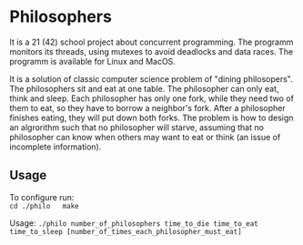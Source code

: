 # Philosophers

It is a 21 (42) school project about concurrent programming.
The programm monitors its threads, using mutexes to avoid deadlocks and data races.
The programm is available for Linux and MacOS.

It is a solution of classic computer science problem of "dining philosopers".
The philosophers sit and eat at one table. The philosopher can only eat, think and sleep. Each philosopher has only one fork, while they need two of them to eat, so they have to borrow a neighbor's fork. After a philosopher finishes eating, they will put down both forks.
The problem is how to design an algrorithm such that no philosopher will starve, assuming that no philosopher can know when others may want to eat or think (an issue of incomplete information).

## Usage
To configure run:  
`cd ./philo  
make`

Usage: `./philo number_of_philosophers time_to_die time_to_eat time_to_sleep
[number_of_times_each_philosopher_must_eat]`
